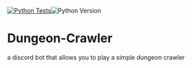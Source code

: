 [![Python Tests](https://github.com/saiv123/D/actions/workflows/main.yml/badge.svg)](https://github.com/your-username/Movie-Bot/actions/workflows/main.yml)![Python Version](https://img.shields.io/badge/python-3.10-blue)
# Dungeon-Crawler
a discord bot that allows you to play a simple dungeon crawler
